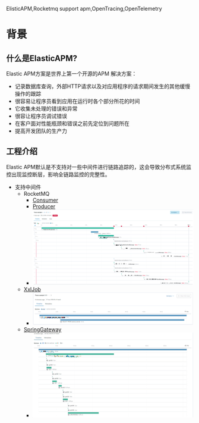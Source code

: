 ElisticAPM,Rocketmq support apm,OpenTracing,OpenTelemetry

# 背景

## 什么是ElasticAPM?

Elastic APM方案是世界上第一个开源的APM 解决方案：

* 记录数据库查询，外部HTTP请求以及对应用程序的请求期间发生的其他缓慢操作的跟踪
* 很容易让程序员看到应用在运行时各个部分所花的时间
* 它收集未处理的错误和异常
* 很容让程序员调试错误
* 在客户面对性能瓶颈和错误之前先定位到问题所在
* 提高开发团队的生产力

## 工程介绍

Elastic APM默认是不支持对一些中间件进行链路追踪的，这会导致分布式系统监控出现监控断层，影响全链路监控的完整性。

* 支持中间件
  * RocketMQ
    * [Consumer](https://github.com/yanha1860/sunflower-model-monitor/blob/main/src/main/java/com/sunflower/model/monitor/apm/RocketmqConsumerApmMonitor.java)
    * [Producer](https://github.com/yanha1860/sunflower-model-monitor/blob/main/src/main/java/com/sunflower/model/monitor/apm/RocketmqProducerApmMonitor.java)
    * <img src="https://github.com/yanha1860/sunflower-model-monitor/blob/main/src/main/resources/img/RocketMQOfAPM.png">
  * [XxlJob](https://github.com/yanha1860/sunflower-model-monitor/blob/main/src/main/java/com/sunflower/model/monitor/apm/XxlJobApmMonitor.java)
    * <img src="https://github.com/yanha1860/sunflower-model-monitor/blob/main/src/main/resources/img/XxlJob.png"> 
  * [SpringGateway](https://github.com/yanha1860/sunflower-model-monitor/blob/main/src/main/java/com/sunflower/model/monitor/apm/SpringGatewayMonitor.java)
    * <img src="https://github.com/yanha1860/sunflower-model-monitor/blob/main/src/main/resources/img/SpringGatewayOfAPM.jpg"> 

